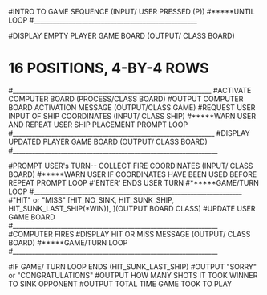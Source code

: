 #INTRO TO GAME SEQUENCE (INPUT/ USER PRESSED (P))
  #*****UNTIL LOOP
#___________________________________________________

#DISPLAY EMPTY PLAYER GAME BOARD (OUTPUT/ CLASS BOARD)
  # 16 POSITIONS, 4-BY-4 ROWS
#______________________________________________________________
#ACTIVATE COMPUTER BOARD (PROCESS/CLASS BOARD)
  #OUTPUT COMPUTER BOARD ACTIVATION MESSAGE (OUTPUT/CLASS GAME)
    #REQUEST USER INPUT OF SHIP COORDINATES (INPUT/ CLASS SHIP)
      #*****WARN USER AND REPEAT USER SHIP PLACEMENT PROMPT LOOP
#_______________________________________________________________
#DISPLAY UPDATED PLAYER GAME BOARD (OUTPUT/ CLASS BOARD)
#________________________________________________________________

#PROMPT USER's TURN-- COLLECT FIRE COORDINATES (INPUT/ CLASS BOARD)
  #*****WARN USER IF COORDINATES HAVE BEEN USED BEFORE REPEAT PROMPT LOOP
  #'ENTER' ENDS USER TURN
  #******GAME/TURN LOOP
#_________________________________________________________________
#"HIT" or "MISS" [HIT_NO_SINK, HIT_SUNK_SHIP, HIT_SUNK_LAST_SHIP(*WIN)], ](OUTPUT BOARD CLASS)
  #UPDATE USER GAME BOARD
#________________________________________________________________
#COMPUTER FIRES
  #DISPLAY HIT OR MISS MESSAGE (OUTPUT/ CLASS BOARD)
  #*****GAME/TURN LOOP
#________________________________________________________________

#IF GAME/ TURN LOOP ENDS (HIT_SUNK_LAST_SHIP)
  #OUTPUT "SORRY" or "CONGRATULATIONS"
  #OUTPUT HOW MANY SHOTS IT TOOK WINNER TO SINK OPPONENT
  #OUTPUT TOTAL TIME GAME TOOK TO PLAY
